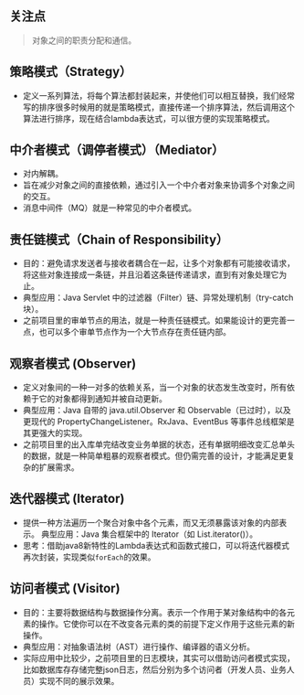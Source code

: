 ## 关注点

> 对象之间的职责分配和通信。

## 策略模式（Strategy）

- 定义一系列算法，将每个算法都封装起来，并使他们可以相互替换，我们经常写的排序很多时候用的就是策略模式，直接传递一个排序算法，然后调用这个算法进行排序，现在结合lambda表达式，可以很方便的实现策略模式。

## 中介者模式（调停者模式）（Mediator）

- 对内解耦。
- 旨在减少对象之间的直接依赖，通过引入一个中介者对象来协调多个对象之间的交互。
- 消息中间件（MQ）就是一种常见的中介者模式。

## 责任链模式（Chain of Responsibility）

- 目的：避免请求发送者与接收者耦合在一起，让多个对象都有可能接收请求，将这些对象连接成一条链，并且沿着这条链传递请求，直到有对象处理它为止。
- 典型应用：Java Servlet 中的过滤器（Filter）链、异常处理机制（try-catch 块）。
- 之前项目里的审单节点的用法，就是一种责任链模式。如果能设计的更完善一点，也可以多个审单节点作为一个大节点存在责任链内部。

## 观察者模式 (Observer)

- 定义对象间的一种一对多的依赖关系，当一个对象的状态发生改变时，所有依赖于它的对象都得到通知并被自动更新。
- 典型应用：Java 自带的 java.util.Observer 和 Observable（已过时），以及更现代的 PropertyChangeListener。RxJava、EventBus 等事件总线框架是其更强大的实现。
- 之前项目里的出入库单完结改变业务单据的状态，还有单据明细改变汇总单头的数据，就是一种简单粗暴的观察者模式。但仍需完善的设计，才能满足更复杂的扩展需求。

## 迭代器模式 (Iterator)

- 提供一种方法遍历一个聚合对象中各个元素，而又无须暴露该对象的内部表示。 典型应用：Java 集合框架中的 Iterator（如 List.iterator()）。
- 思考：借助java8新特性的Lambda表达式和函数式接口，可以将迭代器模式再次封装，实现类似`forEach`的效果。

## 访问者模式 (Visitor)

- 目的：主要将数据结构与数据操作分离。表示一个作用于某对象结构中的各元素的操作。它使你可以在不改变各元素的类的前提下定义作用于这些元素的新操作。
- 典型应用：对抽象语法树（AST）进行操作、编译器的语义分析。
- 实际应用中比较少，之前项目里的日志模块，其实可以借助访问者模式实现，比如数据库存存储完整json日志，然后分别为多个访问者（开发人员、业务人员）实现不同的展示效果。





